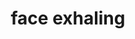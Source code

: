 ---
layout: smileys&emotion
title: face exhaling
emoji: face_exhaling
permalink: 😮‍💨.html
image: assets/img/3moji/face_exhaling.png
---